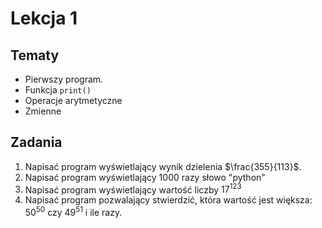 # Lekcja 1

## Tematy

- Pierwszy program.
- Funkcja `print()`
- Operacje arytmetyczne
- Zmienne

## Zadania

1. Napisać program wyświetlający wynik dzielenia $\frac{355}{113}$.
2. Napisać program wyświetlający 1000 razy słowo "python"
3. Napisać program wyświetlający wartość liczby $17^123$
4. Napisać program pozwalający stwierdzić, która wartość jest większa: $50^50$ czy $49^51$ i ile razy.
